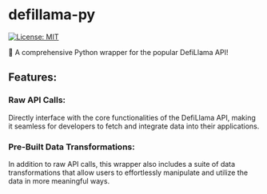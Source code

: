 # defillama-py

[![License: MIT](https://img.shields.io/badge/License-MIT-yellow.svg)](https://opensource.org/licenses/MIT)

🦙 A comprehensive Python wrapper for the popular DefiLlama API!

## Features:
### Raw API Calls:
Directly interface with the core functionalities of the DefiLlama API, making it seamless for developers to fetch and integrate data into their applications.

### Pre-Built Data Transformations:
In addition to raw API calls, this wrapper also includes a suite of data transformations that allow users to effortlessly manipulate and utilize the data in more meaningful ways.
